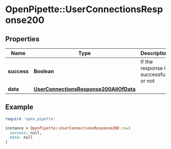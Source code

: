 # OpenPipette::UserConnectionsResponse200

## Properties

| Name | Type | Description | Notes |
| ---- | ---- | ----------- | ----- |
| **success** | **Boolean** | If the response is successful or not | [optional] |
| **data** | [**UserConnectionsResponse200AllOfData**](UserConnectionsResponse200AllOfData.md) |  | [optional] |

## Example

```ruby
require 'open_pipette'

instance = OpenPipette::UserConnectionsResponse200.new(
  success: null,
  data: null
)
```

